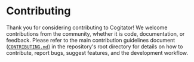 # Contributing

Thank you for considering contributing to Cogitator!
We welcome contributions from the community, whether it is code, documentation, or feedback.
Please refer to the main contribution guidelines document
([`CONTRIBUTING.md`)](https://github.com/habedi/cogitator/blob/main/CONTRIBUTING.md])
in the repository's root directory for details on how to contribute, report bugs, suggest features, and the development workflow.
